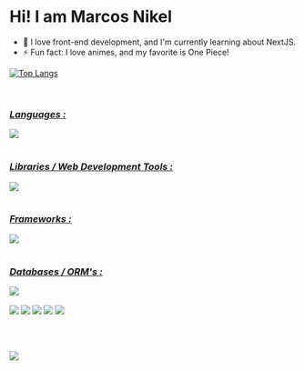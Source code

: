# Hi! I am Marcos Nikel

- 🔭 I love front-end development, and I'm currently learning about NextJS.
- ⚡ Fun fact: I love animes, and my favorite is One Piece!

<a href="https://github.com/marcossnikel">
  

![Top Langs](https://github-readme-stats.vercel.app/api/top-langs/?username=marcossnikel&layout=compact)
  
<div style="display: inline_block"><br>

### *Languages :* 
<img src="https://skillicons.dev/icons?i=js,typescript,python,go,java"/>
<br><br>

### *Libraries / Web Development Tools :*

<img src="https://skillicons.dev/icons?i=html,css,react,styledcomponents,tailwind,sass" />
<br><br>

### *Frameworks :*

<img src="https://skillicons.dev/icons?i=nextjs,nodejs" />
<br><br>

### *Databases / ORM's :*

<img src="https://skillicons.dev/icons?i=prisma,mysql,mongodb,sqlite" />
<br><br>

<div> 
  <a href="https://www.instagram.com/nikeelwz/?hl=" target="_blank"><img src="https://img.shields.io/badge/-Instagram-%23E4405F?style=for-the-badge&logo=instagram&logoColor=white" target="_blank"></a>
  <a href="mailto:marcosnikeldev@gmail.com"><img src="https://img.shields.io/badge/-Gmail-%23333?style=for-the-badge&logo=gmail&logoColor=white" target="_blank"></a>
  <a href="https://www.linkedin.com/in/mnikel/" target="_blank"><img src="https://img.shields.io/badge/-LinkedIn-%230077B5?style=for-the-badge&logo=linkedin&logoColor=white" target="_blank"></a>
  <a href="https://www.facebook.com/marcosnikel/" target="_blank"><img src="https://img.shields.io/badge/Facebook-1877F2?style=for-the-badge&logo=facebook&logoColor=white" target="_blank"></a>
  <a href="https://contate.me/marcossnikel" target="_blank"><img src="https://img.shields.io/badge/WhatsApp-25D366?style=for-the-badge&logo=whatsapp&logoColor=white" target="_blank"></a> 
</div>

<br><br>

<img src="https://komarev.com/ghpvc/?username=marcossnikel&label=Visits">
